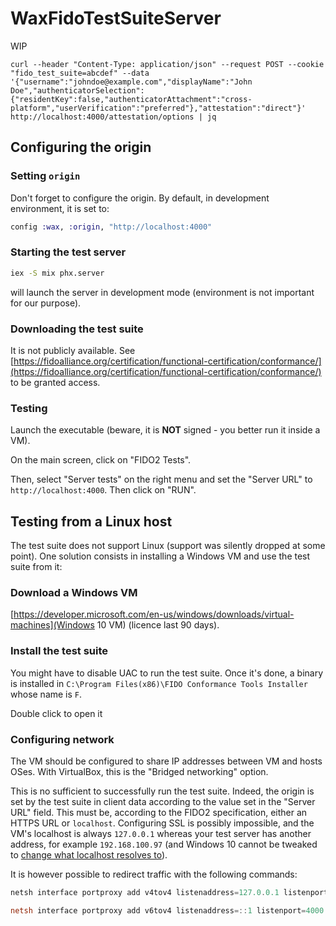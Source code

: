 # WaxFidoTestSuiteServer

WIP

```
curl --header "Content-Type: application/json" --request POST --cookie "fido_test_suite=abcdef" --data '{"username":"johndoe@example.com","displayName":"John Doe","authenticatorSelection":{"residentKey":false,"authenticatorAttachment":"cross-platform","userVerification":"preferred"},"attestation":"direct"}' http://localhost:4000/attestation/options | jq
```

## Configuring the origin

### Setting `origin`

Don't forget to configure the origin. By default, in development environment, it is set to:

```elixir
config :wax, :origin, "http://localhost:4000"
```

### Starting the test server

```bash
iex -S mix phx.server
```

will launch the server in development mode (environment is not important for our purpose).

### Downloading the test suite

It is not publicly available. See
[https://fidoalliance.org/certification/functional-certification/conformance/](https://fidoalliance.org/certification/functional-certification/conformance/)
to be granted access.

### Testing

Launch the executable (beware, it is **NOT** signed - you better run it inside a VM).

On the main screen, click on "FIDO2 Tests".

Then, select "Server tests" on the right menu and set the "Server URL" to
`http://localhost:4000`. Then click on "RUN".

## Testing from a Linux host

The test suite does not support Linux (support was silently dropped at some point).
One solution consists in installing a Windows VM and use the test suite from it:

### Download a Windows VM

[https://developer.microsoft.com/en-us/windows/downloads/virtual-machines](Windows 10 VM)
(licence last 90 days).

### Install the test suite

You might have to disable UAC to run the test suite. Once it's done, a binary
is installed in `C:\Program Files(x86)\FIDO Conformance Tools Installer` whose
name is `F`.

Double click to open it

### Configuring network

The VM should be configured to share IP addresses between VM and hosts OSes.
With VirtualBox, this is the "Bridged networking" option.

This is no sufficient to successfully run the test suite. Indeed, the origin is set by the
test suite in client data according to the value set in the "Server URL" field. This must
be, according to the FIDO2 specification, either an HTTPS URL or `localhost`. Configuring
SSL is possibly impossible, and the VM's localhost is always `127.0.0.1` whereas your test
server has another address, for example `192.168.100.97` (and Windows 10 cannot be tweaked
to
[change what localhost resolves to](https://medium.com/software-developer/change-what-localhost-resolves-to-in-windows-for-testing-ie-edge-on-parallels-or-virtualbox-vm-60a002849d94)).

It is however possible to redirect traffic with the following commands:

```powershell
netsh interface portproxy add v4tov4 listenaddress=127.0.0.1 listenport=4000 connectaddress=192.168.100.97 connectport=4000

netsh interface portproxy add v6tov4 listenaddress=::1 listenport=4000 connectaddress=192.168.100.97 connectport=4000
```
